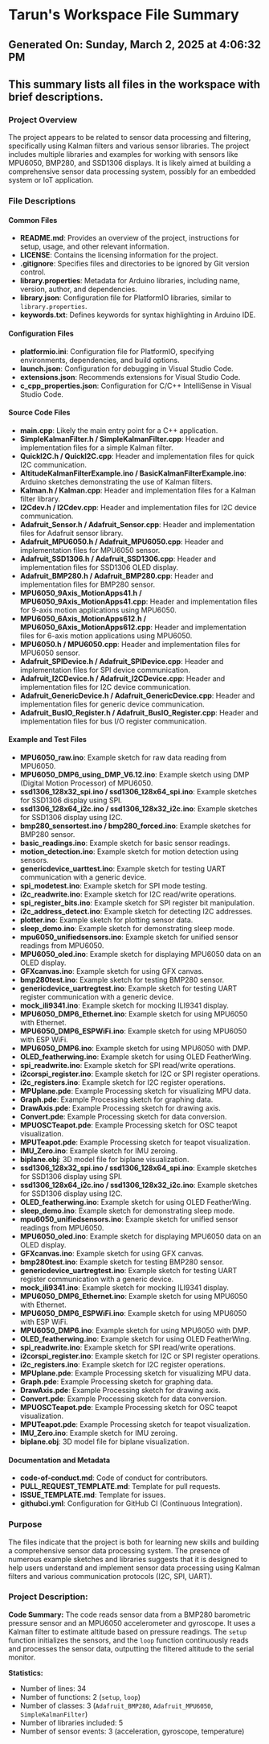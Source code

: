 # Tarun's Workspace File Summary
## Generated On: Sunday, March 2, 2025 at 4:06:32 PM
This summary lists all files in the workspace with brief descriptions.
---
### Project Overview
The project appears to be related to sensor data processing and filtering, specifically using Kalman filters and various sensor libraries. The project includes multiple libraries and examples for working with sensors like MPU6050, BMP280, and SSD1306 displays. It is likely aimed at building a comprehensive sensor data processing system, possibly for an embedded system or IoT application.

### File Descriptions

#### Common Files
- **README.md**: Provides an overview of the project, instructions for setup, usage, and other relevant information.
- **LICENSE**: Contains the licensing information for the project.
- **.gitignore**: Specifies files and directories to be ignored by Git version control.
- **library.properties**: Metadata for Arduino libraries, including name, version, author, and dependencies.
- **library.json**: Configuration file for PlatformIO libraries, similar to `library.properties`.
- **keywords.txt**: Defines keywords for syntax highlighting in Arduino IDE.

#### Configuration Files
- **platformio.ini**: Configuration file for PlatformIO, specifying environments, dependencies, and build options.
- **launch.json**: Configuration for debugging in Visual Studio Code.
- **extensions.json**: Recommends extensions for Visual Studio Code.
- **c_cpp_properties.json**: Configuration for C/C++ IntelliSense in Visual Studio Code.

#### Source Code Files
- **main.cpp**: Likely the main entry point for a C++ application.
- **SimpleKalmanFilter.h / SimpleKalmanFilter.cpp**: Header and implementation files for a simple Kalman filter.
- **QuickI2C.h / QuickI2C.cpp**: Header and implementation files for quick I2C communication.
- **AltitudeKalmanFilterExample.ino / BasicKalmanFilterExample.ino**: Arduino sketches demonstrating the use of Kalman filters.
- **Kalman.h / Kalman.cpp**: Header and implementation files for a Kalman filter library.
- **I2Cdev.h / I2Cdev.cpp**: Header and implementation files for I2C device communication.
- **Adafruit_Sensor.h / Adafruit_Sensor.cpp**: Header and implementation files for Adafruit sensor library.
- **Adafruit_MPU6050.h / Adafruit_MPU6050.cpp**: Header and implementation files for MPU6050 sensor.
- **Adafruit_SSD1306.h / Adafruit_SSD1306.cpp**: Header and implementation files for SSD1306 OLED display.
- **Adafruit_BMP280.h / Adafruit_BMP280.cpp**: Header and implementation files for BMP280 sensor.
- **MPU6050_9Axis_MotionApps41.h / MPU6050_9Axis_MotionApps41.cpp**: Header and implementation files for 9-axis motion applications using MPU6050.
- **MPU6050_6Axis_MotionApps612.h / MPU6050_6Axis_MotionApps612.cpp**: Header and implementation files for 6-axis motion applications using MPU6050.
- **MPU6050.h / MPU6050.cpp**: Header and implementation files for MPU6050 sensor.
- **Adafruit_SPIDevice.h / Adafruit_SPIDevice.cpp**: Header and implementation files for SPI device communication.
- **Adafruit_I2CDevice.h / Adafruit_I2CDevice.cpp**: Header and implementation files for I2C device communication.
- **Adafruit_GenericDevice.h / Adafruit_GenericDevice.cpp**: Header and implementation files for generic device communication.
- **Adafruit_BusIO_Register.h / Adafruit_BusIO_Register.cpp**: Header and implementation files for bus I/O register communication.

#### Example and Test Files
- **MPU6050_raw.ino**: Example sketch for raw data reading from MPU6050.
- **MPU6050_DMP6_using_DMP_V6.12.ino**: Example sketch using DMP (Digital Motion Processor) of MPU6050.
- **ssd1306_128x32_spi.ino / ssd1306_128x64_spi.ino**: Example sketches for SSD1306 display using SPI.
- **ssd1306_128x64_i2c.ino / ssd1306_128x32_i2c.ino**: Example sketches for SSD1306 display using I2C.
- **bmp280_sensortest.ino / bmp280_forced.ino**: Example sketches for BMP280 sensor.
- **basic_readings.ino**: Example sketch for basic sensor readings.
- **motion_detection.ino**: Example sketch for motion detection using sensors.
- **genericdevice_uarttest.ino**: Example sketch for testing UART communication with a generic device.
- **spi_modetest.ino**: Example sketch for SPI mode testing.
- **i2c_readwrite.ino**: Example sketch for I2C read/write operations.
- **spi_register_bits.ino**: Example sketch for SPI register bit manipulation.
- **i2c_address_detect.ino**: Example sketch for detecting I2C addresses.
- **plotter.ino**: Example sketch for plotting sensor data.
- **sleep_demo.ino**: Example sketch for demonstrating sleep mode.
- **mpu6050_unifiedsensors.ino**: Example sketch for unified sensor readings from MPU6050.
- **MPU6050_oled.ino**: Example sketch for displaying MPU6050 data on an OLED display.
- **GFXcanvas.ino**: Example sketch for using GFX canvas.
- **bmp280test.ino**: Example sketch for testing BMP280 sensor.
- **genericdevice_uartregtest.ino**: Example sketch for testing UART register communication with a generic device.
- **mock_ili9341.ino**: Example sketch for mocking ILI9341 display.
- **MPU6050_DMP6_Ethernet.ino**: Example sketch for using MPU6050 with Ethernet.
- **MPU6050_DMP6_ESPWiFi.ino**: Example sketch for using MPU6050 with ESP WiFi.
- **MPU6050_DMP6.ino**: Example sketch for using MPU6050 with DMP.
- **OLED_featherwing.ino**: Example sketch for using OLED FeatherWing.
- **spi_readwrite.ino**: Example sketch for SPI read/write operations.
- **i2corspi_register.ino**: Example sketch for I2C or SPI register operations.
- **i2c_registers.ino**: Example sketch for I2C register operations.
- **MPUplane.pde**: Example Processing sketch for visualizing MPU data.
- **Graph.pde**: Example Processing sketch for graphing data.
- **DrawAxis.pde**: Example Processing sketch for drawing axis.
- **Convert.pde**: Example Processing sketch for data conversion.
- **MPUOSCTeapot.pde**: Example Processing sketch for OSC teapot visualization.
- **MPUTeapot.pde**: Example Processing sketch for teapot visualization.
- **IMU_Zero.ino**: Example sketch for IMU zeroing.
- **biplane.obj**: 3D model file for biplane visualization.
- **ssd1306_128x32_spi.ino / ssd1306_128x64_spi.ino**: Example sketches for SSD1306 display using SPI.
- **ssd1306_128x64_i2c.ino / ssd1306_128x32_i2c.ino**: Example sketches for SSD1306 display using I2C.
- **OLED_featherwing.ino**: Example sketch for using OLED FeatherWing.
- **sleep_demo.ino**: Example sketch for demonstrating sleep mode.
- **mpu6050_unifiedsensors.ino**: Example sketch for unified sensor readings from MPU6050.
- **MPU6050_oled.ino**: Example sketch for displaying MPU6050 data on an OLED display.
- **GFXcanvas.ino**: Example sketch for using GFX canvas.
- **bmp280test.ino**: Example sketch for testing BMP280 sensor.
- **genericdevice_uartregtest.ino**: Example sketch for testing UART register communication with a generic device.
- **mock_ili9341.ino**: Example sketch for mocking ILI9341 display.
- **MPU6050_DMP6_Ethernet.ino**: Example sketch for using MPU6050 with Ethernet.
- **MPU6050_DMP6_ESPWiFi.ino**: Example sketch for using MPU6050 with ESP WiFi.
- **MPU6050_DMP6.ino**: Example sketch for using MPU6050 with DMP.
- **OLED_featherwing.ino**: Example sketch for using OLED FeatherWing.
- **spi_readwrite.ino**: Example sketch for SPI read/write operations.
- **i2corspi_register.ino**: Example sketch for I2C or SPI register operations.
- **i2c_registers.ino**: Example sketch for I2C register operations.
- **MPUplane.pde**: Example Processing sketch for visualizing MPU data.
- **Graph.pde**: Example Processing sketch for graphing data.
- **DrawAxis.pde**: Example Processing sketch for drawing axis.
- **Convert.pde**: Example Processing sketch for data conversion.
- **MPUOSCTeapot.pde**: Example Processing sketch for OSC teapot visualization.
- **MPUTeapot.pde**: Example Processing sketch for teapot visualization.
- **IMU_Zero.ino**: Example sketch for IMU zeroing.
- **biplane.obj**: 3D model file for biplane visualization.

#### Documentation and Metadata
- **code-of-conduct.md**: Code of conduct for contributors.
- **PULL_REQUEST_TEMPLATE.md**: Template for pull requests.
- **ISSUE_TEMPLATE.md**: Template for issues.
- **githubci.yml**: Configuration for GitHub CI (Continuous Integration).

### Purpose
The files indicate that the project is both for learning new skills and building a comprehensive sensor data processing system. The presence of numerous example sketches and libraries suggests that it is designed to help users understand and implement sensor data processing using Kalman filters and various communication protocols (I2C, SPI, UART). 
### Project Description:
 **Code Summary:**
The code reads sensor data from a BMP280 barometric pressure sensor and an MPU6050 accelerometer and gyroscope. It uses a Kalman filter to estimate altitude based on pressure readings. The `setup` function initializes the sensors, and the `loop` function continuously reads and processes the sensor data, outputting the filtered altitude to the serial monitor.

**Statistics:**
- Number of lines: 34
- Number of functions: 2 (`setup`, `loop`)
- Number of classes: 3 (`Adafruit_BMP280`, `Adafruit_MPU6050`, `SimpleKalmanFilter`)
- Number of libraries included: 5
- Number of sensor events: 3 (acceleration, gyroscope, temperature)
